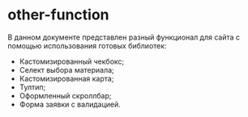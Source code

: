 # other-function
В данном документе представлен разный функционал для сайта с помощью использования готовых библиотек:
- Кастомизированный чекбокс;
- Селект выбора материала;
- Кастомизированная карта;
- Тултип;
- Оформленный скроллбар;
- Форма заявки с валидацией.
